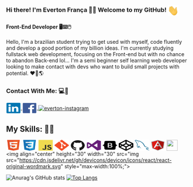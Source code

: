 ### Hi there! I'm Everton França :man_in_tuxedo: Welcome to my GitHub! <img align="center" height="30" width="30" src="https://raw.githubusercontent.com/ABSphreak/ABSphreak/master/gifs/Hi.gif" style="max-width:100%;"></img>

#### Front-End Developer :desktop_computer::keyboard::computer_mouse:
Hello, I'm a brazilian student trying to get used with myself, code fluently and develop a good portion of my billion ideas. I'm currently studying fullstack web development, focusing on the Front-end but with no chance to abandon Back-end lol... I'm a semi beginner self learning web developer looking to make contact with devs who want to build small projects with potential. :heart:💙:earth_americas:


### Contact With Me: 💻📱
<a href="https://www.linkedin.com/in/everton-fran%C3%A7a-a154a516a/" target="_blank">
  <img align="center" alt="everton-linkedin" height="30" width="40" src="https://raw.githubusercontent.com/devicons/devicon/master/icons/linkedin/linkedin-original.svg" style="max-width:100%;">
  </a>
  <a href="https://www.facebook.com/everton.franca.16" target="_blank">
  <img align="center" alt="everton-facebook" height="30" width="40" src="https://raw.githubusercontent.com/devicons/devicon/master/icons/facebook/facebook-original.svg" style="max-width:100%;">
  </a>
  <a href="https://www.instagram.com/evertonfranca_" target="_blank">
  <img align="center" alt="everton-instagram" height="30" width="40" src="https://cdn.jsdelivr.net/npm/simple-icons@3.0.1/icons/instagram.svg" style="max-width:100%;">
  </a>
  
 
  

## My Skills: :man_technologist:

<img align="center" alt="everton-instagram" height="30" width="40" src="https://raw.githubusercontent.com/devicons/devicon/master/icons/html5/html5-original.svg" style="max-width:100%;"></img>
<img align="center" alt="everton-instagram" height="30" width="40" src="https://raw.githubusercontent.com/devicons/devicon/master/icons/css3/css3-original.svg" style="max-width:100%;"></img>
<img align="center" alt="everton-instagram" height="30" width="40" src="https://raw.githubusercontent.com/devicons/devicon/master/icons/javascript/javascript-original.svg" style="max-width:100%;"></img>
<img align="center" alt="everton-instagram" height="30" width="40" src="https://raw.githubusercontent.com/devicons/devicon/master/icons/git/git-original.svg" style="max-width:100%;"></img>
<img align="center" alt="everton-instagram" height="30" width="40" src="https://raw.githubusercontent.com/devicons/devicon/master/icons/github/github-original.svg" style="max-width:100%;"></img>
<img align="center" alt="everton-instagram" height="30" width="40" src="https://raw.githubusercontent.com/devicons/devicon/master/icons/visualstudio/visualstudio-plain.svg" style="max-width:100%;"></img>
<img align="center" alt="everton-instagram" height="30" width="40" src="https://raw.githubusercontent.com/devicons/devicon/master/icons/bootstrap/bootstrap-plain.svg" style="max-width:100%;"></img>
<img align="center" alt="everton-instagram" height="30" width="40" src="https://raw.githubusercontent.com/devicons/devicon/master/icons/codepen/codepen-plain.svg" style="max-width:100%;"></img>
<img align="center" alt="everton-instagram" height="30" width="40" src="https://raw.githubusercontent.com/devicons/devicon/master/icons/mysql/mysql-original.svg" style="max-width:100%;"></img>
<img align="center" alt="everton-instagram" height="30" width="40" src="https://raw.githubusercontent.com/devicons/devicon/master/icons/angularjs/angularjs-original.svg" style="max-width:100%;"></img>
<img align="center" height="30" width="30" src="https://cdn.dribbble.com/users/1169868/avatars/normal/e546fafff6f48ae43bdbc25ab2460fcb.png?1475594720" style="max-width:100%;"></img>
<img align="center" height="30" width="30" src="img src="https://cdn.jsdelivr.net/gh/devicons/devicon/icons/react/react-original-wordmark.svg" style="max-width:100%;"></img>
 


![Anurag's GitHub stats](https://github-readme-stats.vercel.app/api?username=evertonfranca-ie&show_icons=true&theme=algolia)
[![Top Langs](https://github-readme-stats.vercel.app/api/top-langs/?username=evertonfranca-ie&layout=compact)](https://github.com/evertonfranca-ie/github-readme-stats)



<!--
**evertonfranca-ie/evertonfranca-ie** is a ✨ _special_ ✨ repository because its `README.md` (this file) appears on your GitHub profile.

Here are some ideas to get you started:

- 🔭 I’m currently working on ...
- 🌱 I’m currently learning ...
- 👯 I’m looking to collaborate on ...
- 🤔 I’m looking for help with ...
- 💬 Ask me about ...
- 📫 How to reach me: ...
- 😄 Pronouns: ...
- ⚡ Fun fact: ...
-->
